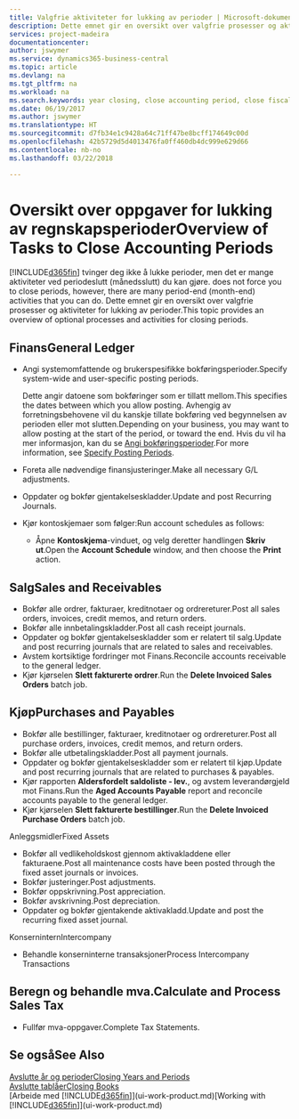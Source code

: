 ```yaml
---
title: Valgfrie aktiviteter for lukking av perioder | Microsoft-dokumentasjon
description: Dette emnet gir en oversikt over valgfrie prosesser og aktiviteter for lukking av regnskapsperioder i Business Central.
services: project-madeira
documentationcenter: 
author: jswymer
ms.service: dynamics365-business-central
ms.topic: article
ms.devlang: na
ms.tgt_pltfrm: na
ms.workload: na
ms.search.keywords: year closing, close accounting period, close fiscal year, aging, creditor payments, vendor payments
ms.date: 06/19/2017
ms.author: jswymer
ms.translationtype: HT
ms.sourcegitcommit: d7fb34e1c9428a64c71ff47be8bcff174649c00d
ms.openlocfilehash: 42b5729d5d4013476fa0ff460db4dc999e629d66
ms.contentlocale: nb-no
ms.lasthandoff: 03/22/2018

---
```

# <a name="overview-of-tasks-to-close-accounting-periods"></a><span data-ttu-id="040f1-103">Oversikt over oppgaver for lukking av regnskapsperioder</span><span class="sxs-lookup"><span data-stu-id="040f1-103">Overview of Tasks to Close Accounting Periods</span></span>
[!INCLUDE[d365fin](includes/d365fin_md.md)]<span data-ttu-id="040f1-104"> tvinger deg ikke å lukke perioder, men det er mange aktiviteter ved periodeslutt (månedsslutt) du kan gjøre.</span><span class="sxs-lookup"><span data-stu-id="040f1-104"> does not force you to close periods, however, there are many period-end (month-end) activities that you can do.</span></span> <span data-ttu-id="040f1-105">Dette emnet gir en oversikt over valgfrie prosesser og aktiviteter for lukking av perioder.</span><span class="sxs-lookup"><span data-stu-id="040f1-105">This topic provides an overview of optional processes and activities for closing periods.</span></span>  

## <a name="general-ledger"></a><span data-ttu-id="040f1-106">Finans</span><span class="sxs-lookup"><span data-stu-id="040f1-106">General Ledger</span></span>
* <span data-ttu-id="040f1-107">Angi systemomfattende og brukerspesifikke bokføringsperioder.</span><span class="sxs-lookup"><span data-stu-id="040f1-107">Specify system-wide and user-specific posting periods.</span></span>  

    <span data-ttu-id="040f1-108">Dette angir datoene som bokføringer som er tillatt mellom.</span><span class="sxs-lookup"><span data-stu-id="040f1-108">This specifies the dates between which you allow posting.</span></span> <span data-ttu-id="040f1-109">Avhengig av forretningsbehovene vil du kanskje tillate bokføring ved begynnelsen av perioden eller mot slutten.</span><span class="sxs-lookup"><span data-stu-id="040f1-109">Depending on your business, you may want to allow posting at the start of the period, or toward the end.</span></span> <span data-ttu-id="040f1-110">Hvis du vil ha mer informasjon, kan du se [Angi bokføringsperioder](finance-how-specify-posting-periods.md).</span><span class="sxs-lookup"><span data-stu-id="040f1-110">For more information, see [Specify Posting Periods](finance-how-specify-posting-periods.md).</span></span>  
* <span data-ttu-id="040f1-111">Foreta alle nødvendige finansjusteringer.</span><span class="sxs-lookup"><span data-stu-id="040f1-111">Make all necessary G/L adjustments.</span></span>  
* <span data-ttu-id="040f1-112">Oppdater og bokfør gjentakelseskladder.</span><span class="sxs-lookup"><span data-stu-id="040f1-112">Update and post Recurring Journals.</span></span>  
  <!--* Process Consolidations-->
* <span data-ttu-id="040f1-113">Kjør kontoskjemaer som følger:</span><span class="sxs-lookup"><span data-stu-id="040f1-113">Run account schedules as follows:</span></span>  
  * <span data-ttu-id="040f1-114">Åpne **Kontoskjema**-vinduet, og velg deretter handlingen **Skriv ut**.</span><span class="sxs-lookup"><span data-stu-id="040f1-114">Open the **Account Schedule** window, and then choose the **Print** action.</span></span>  

## <a name="sales-and-receivables"></a><span data-ttu-id="040f1-115">Salg</span><span class="sxs-lookup"><span data-stu-id="040f1-115">Sales and Receivables</span></span>
* <span data-ttu-id="040f1-116">Bokfør alle ordrer, fakturaer, kreditnotaer og ordrereturer.</span><span class="sxs-lookup"><span data-stu-id="040f1-116">Post all sales orders, invoices, credit memos, and return orders.</span></span>  
* <span data-ttu-id="040f1-117">Bokfør alle innbetalingskladder.</span><span class="sxs-lookup"><span data-stu-id="040f1-117">Post all cash receipt journals.</span></span>  
* <span data-ttu-id="040f1-118">Oppdater og bokfør gjentakelseskladder som er relatert til salg.</span><span class="sxs-lookup"><span data-stu-id="040f1-118">Update and post recurring journals that are related to sales and receivables.</span></span>  
* <span data-ttu-id="040f1-119">Avstem kortsiktige fordringer mot Finans.</span><span class="sxs-lookup"><span data-stu-id="040f1-119">Reconcile accounts receivable to the general ledger.</span></span>  
* <span data-ttu-id="040f1-120">Kjør kjørselen **Slett fakturerte ordrer**.</span><span class="sxs-lookup"><span data-stu-id="040f1-120">Run the **Delete Invoiced Sales Orders** batch job.</span></span>  

## <a name="purchases-and-payables"></a><span data-ttu-id="040f1-121">Kjøp</span><span class="sxs-lookup"><span data-stu-id="040f1-121">Purchases and Payables</span></span>
* <span data-ttu-id="040f1-122">Bokfør alle bestillinger, fakturaer, kreditnotaer og ordrereturer.</span><span class="sxs-lookup"><span data-stu-id="040f1-122">Post all purchase orders, invoices, credit memos, and return orders.</span></span>  
* <span data-ttu-id="040f1-123">Bokfør alle utbetalingskladder.</span><span class="sxs-lookup"><span data-stu-id="040f1-123">Post all payment journals.</span></span>  
* <span data-ttu-id="040f1-124">Oppdater og bokfør gjentakelseskladder som er relatert til kjøp.</span><span class="sxs-lookup"><span data-stu-id="040f1-124">Update and post recurring journals that are related to purchases & payables.</span></span>  
* <span data-ttu-id="040f1-125">Kjør rapporten **Aldersfordelt saldoliste - lev.**, og avstem leverandørgjeld mot Finans.</span><span class="sxs-lookup"><span data-stu-id="040f1-125">Run the **Aged Accounts Payable** report and reconcile accounts payable to the general ledger.</span></span>  
* <span data-ttu-id="040f1-126">Kjør kjørselen **Slett fakturerte bestillinger**.</span><span class="sxs-lookup"><span data-stu-id="040f1-126">Run the **Delete Invoiced Purchase Orders** batch job.</span></span>  

<span data-ttu-id="040f1-127">Anleggsmidler</span><span class="sxs-lookup"><span data-stu-id="040f1-127">Fixed Assets</span></span>
* <span data-ttu-id="040f1-128">Bokfør all vedlikeholdskost gjennom aktivakladdene eller fakturaene.</span><span class="sxs-lookup"><span data-stu-id="040f1-128">Post all maintenance costs have been posted through the fixed asset journals or invoices.</span></span>
* <span data-ttu-id="040f1-129">Bokfør justeringer.</span><span class="sxs-lookup"><span data-stu-id="040f1-129">Post adjustments.</span></span>
* <span data-ttu-id="040f1-130">Bokfør oppskrivning.</span><span class="sxs-lookup"><span data-stu-id="040f1-130">Post appreciation.</span></span>
* <span data-ttu-id="040f1-131">Bokfør avskrivning.</span><span class="sxs-lookup"><span data-stu-id="040f1-131">Post depreciation.</span></span>
* <span data-ttu-id="040f1-132">Oppdater og bokfør gjentakende aktivakladd.</span><span class="sxs-lookup"><span data-stu-id="040f1-132">Update and post the recurring fixed asset journal.</span></span>

<span data-ttu-id="040f1-133">Konsernintern</span><span class="sxs-lookup"><span data-stu-id="040f1-133">Intercompany</span></span>
* <span data-ttu-id="040f1-134">Behandle konserninterne transaksjoner</span><span class="sxs-lookup"><span data-stu-id="040f1-134">Process Intercompany Transactions</span></span>

## <a name="calculate-and-process-sales-tax"></a><span data-ttu-id="040f1-135">Beregn og behandle mva.</span><span class="sxs-lookup"><span data-stu-id="040f1-135">Calculate and Process Sales Tax</span></span>
* <span data-ttu-id="040f1-136">Fullfør mva-oppgaver.</span><span class="sxs-lookup"><span data-stu-id="040f1-136">Complete Tax Statements.</span></span>  

## <a name="see-also"></a><span data-ttu-id="040f1-137">Se også</span><span class="sxs-lookup"><span data-stu-id="040f1-137">See Also</span></span>
[<span data-ttu-id="040f1-138">Avslutte år og perioder</span><span class="sxs-lookup"><span data-stu-id="040f1-138">Closing Years and Periods</span></span>](year-close-years-periods.md)  
[<span data-ttu-id="040f1-139">Avslutte tablåer</span><span class="sxs-lookup"><span data-stu-id="040f1-139">Closing Books</span></span>](year-close-books.md)  
<span data-ttu-id="040f1-140">[Arbeide med [!INCLUDE[d365fin](includes/d365fin_md.md)]](ui-work-product.md)</span><span class="sxs-lookup"><span data-stu-id="040f1-140">[Working with [!INCLUDE[d365fin](includes/d365fin_md.md)]](ui-work-product.md)</span></span>

